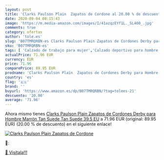 ```yaml
---
layout: post
title: 'Clarks Paulson Plain  Zapatos de Cordone al 20.00 % de descuento'
date: 2020-09-04 08:15:43
image: 'https://m.media-amazon.com/images/I/41azqzEYf1L._SL400_.jpg'
comments: true
category: ofertas
author: 'tole.es'
slug: 'B07TMRQRBN-es Clarks Paulson Plain Zapatos de Cordones Derby para Hombre...'
sku: 'B07TMRQRBN-es'
tags: [ 'Calzado de trabajo para mujer','Calzado deportivo para hombre','Calzado sanitario y de hostelería para mujer','Chanclas y sandalias de piscina para hombre','Sandalias y chanclas para niña','Zapatillas y calzado deportivo para hombre','Zapatos','Zapatos para hombre','Zapatos para mujer','Zapatos para niñas pequeñas','Zapatos y complementos','Zuecos sanitarios y de hostelería para mujer','Zuecos y mules para hombre','zapatos', ]
actualPrice: 71.96 EUR
currency: EUR
price: 71.96
comparePrice: 89.95 EUR
prodname: 'Clarks Paulson Plain  Zapatos de Cordones Derby para Hombre  Marrón  Tan Suede Tan Suede   39.5 EU'
country: 'es'
flag: '🇪🇸'
brand: ''
buyurl: 'https://www.amazon.es/dp/B07TMRQRBN/?tag=tolees-21'
descuento: '20.00'
average: '71.96'
---
```


Ahora mismo tienes [Clarks Paulson Plain  Zapatos de Cordones Derby para Hombre  Marrón  Tan Suede Tan Suede   39.5 EU](https://www.amazon.es/dp/B07TMRQRBN/?tag=tolees-21) a 71.96 EUR (original: 89.95 EUR) (20.00 %  de descuento) en el siguiente enlace!

[![Clarks Paulson Plain  Zapatos de Cordone](https://m.media-amazon.com/images/I/41azqzEYf1L._SL400_.jpg)](https://www.amazon.es/dp/B07TMRQRBN/?tag=tolees-21)

🔎:


[🛒 Visítala!!!](https://www.amazon.es/dp/B07TMRQRBN/?tag=tolees-21)
